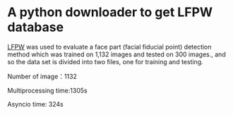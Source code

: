 # A python downloader to get LFPW database
[LFPW](http://neerajkumar.org/databases/lfpw/) was used to evaluate a face part (facial fiducial point) detection method 
which was trained on 1,132 images and tested on 300 images.,
and so the data set is divided into two files, one for training and testing. 

Number of image：1132

Multiprocessing time:1305s 

Asyncio time: 324s



